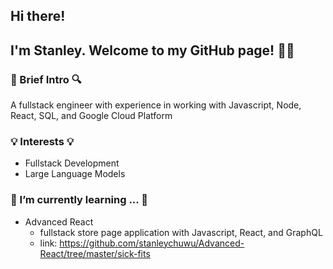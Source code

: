 ## Hi there! 

## I'm Stanley. Welcome to my GitHub page! 👋🏼

### 🔎 Brief Intro 🔍
A fullstack engineer with experience in working with Javascript, Node, React, SQL, and Google Cloud Platform

### 💡 Interests 💡
- Fullstack Development
- Large Language Models

### 🌱 I’m currently learning ... 🌱
- Advanced React
  - fullstack store page application with Javascript, React, and GraphQL
  - link: https://github.com/stanleychuwu/Advanced-React/tree/master/sick-fits
<!--
**stanleychuwu/stanleychuwu** is a ✨ _special_ ✨ repository because its `README.md` (this file) appears on your GitHub profile.

Here are some ideas to get you started:

- 🔭 I’m currently working on ...
- 🌱 I’m currently learning ...
- 👯 I’m looking to collaborate on ...
- 🤔 I’m looking for help with ...
- 💬 Ask me about ...
- 📫 How to reach me: ...
- 😄 Pronouns: ...
- ⚡ Fun fact: ...
-->
